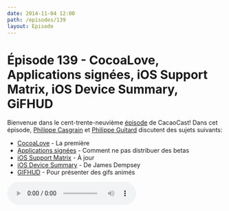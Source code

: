 ```yaml
---
date: 2014-11-04 12:00
path: /episodes/139
layout: Episode
---
```

# Épisode 139 - CocoaLove, Applications signées, iOS Support Matrix, iOS Device Summary, GiFHUD
<p>Bienvenue dans le cent-trente-neuvième <a href="https://archive.org/download/cacaocast/cacaocast_139.m4a" title="CacaoCast Episode 139">épisode</a> de CacaoCast! Dans cet épisode, <a href="http://www.twitter.com/philippec" title="Philippe Casgrain sur Twitter">Philippe Casgrain</a> et <a href="http://www.twitter.com/philippeguitard" title="Philippe Guitard sur Twitter">Philippe Guitard</a> discutent des sujets suivants:</p>
<ul><li><a href="http://cocoalove.org" title="CocoaLove">CocoaLove</a> - La première</li>
<li><a href="https://twitter.com/CKeypad/status/527531365177511936" title="Applications signées">Applications signées</a> - Comment ne pas distribuer des betas</li>
<li><a href="http://iossupportmatrix.com" title="iOS Support Matrix">iOS Support Matrix</a> - À jour</li>
<li><a href="http://jamesdempsey.net/ios-device-summary/" title="iOS Device Summary">iOS Device Summary</a> - De James Dempsey</li>
<li><a href="https://github.com/cemolcay/GiFHUD" title="GIFHUD">GIFHUD</a> - Pour présenter des gifs animés</li>
</ul>
<p><audio controls><source src="https://archive.org/download/cacaocast/cacaocast_139.m4a" type="audio/mpeg"><source src="https://archive.org/download/cacaocast/cacaocast_139.m4a" type="audio/mp4">Votre navigateur ne supporte pas l'élément audio / Your browser does not support the audio element.</audio></p>
